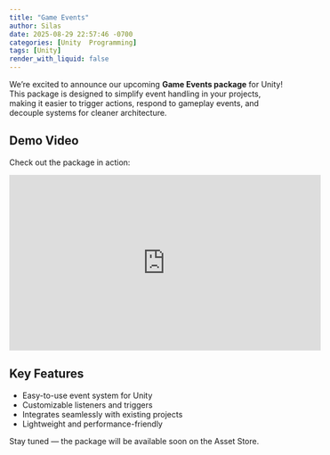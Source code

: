 ```yaml
---
title: "Game Events"
author: Silas
date: 2025-08-29 22:57:46 -0700
categories: [Unity  Programming]
tags: [Unity]
render_with_liquid: false
---
```


We’re excited to announce our upcoming **Game Events package** for Unity! This package is designed to simplify event handling in your projects, making it easier to trigger actions, respond to gameplay events, and decouple systems for cleaner architecture.

## Demo Video

Check out the package in action:

<iframe width="560" height="315" src="https://www.youtube.com/embed/kJwX7HVlFsY" frameborder="0" allowfullscreen></iframe>

## Key Features

- Easy-to-use event system for Unity  
- Customizable listeners and triggers  
- Integrates seamlessly with existing projects  
- Lightweight and performance-friendly  

Stay tuned — the package will be available soon on the Asset Store.  
